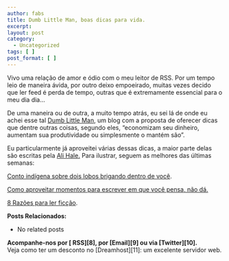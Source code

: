 ```yaml
---
author: fabs
title: Dumb Little Man, boas dicas para vida.
excerpt:
layout: post
category:
  - Uncategorized
tags: [ ]
post_format: [ ]
---
```

[][1]Vivo uma relação de amor e ódio com o meu leitor de RSS. Por um tempo leio de maneira ávida, por outro deixo empoeirado, muitas vezes decido que ler feed é perda de tempo, outras que é extremamente essencial para o meu dia dia…

De uma maneira ou de outra, a muito tempo atrás, eu sei lá de onde eu achei esse tal [Dumb Little Man][2], um blog com a proposta de oferecer dicas que dentre outras coisas, segundo eles, “economizam seu dinheiro, aumentam sua produtividade ou simplesmente o mantém são”.

Eu particularmente já aproveitei várias dessas dicas, a maior parte delas são escritas pela [Ali Hale.][3] Para ilustrar, seguem as melhores das últimas semanas:

[Conto indígena sobre dois lobos brigando dentro de você][4].

[Como aproveitar momentos para escrever em que você pensa, não dá.  
][5]

[8 Razões para ler ficção][6].

**Posts Relacionados:** 
*   No related posts









**Acompanhe-nos por [ RSS][8], por [Email][9] ou via [Twitter][10].**  
Veja como ter um desconto no [Dreamhost][11]: um excelente servidor web.

 [1]: http://www.dumblittleman.com
 [2]: http://www.dumblittleman.com/
 [3]: http://www.aliventures.com/about/
 [4]: http://www.dumblittleman.com/2009/07/living-your-best-life-its-one-you-feed.html
 [5]: http://www.dumblittleman.com/2009/07/how-to-write-when-you-think-you-cant.html
 [6]: http://www.dumblittleman.com/2009/07/eight-reasons-to-read-fiction.html





